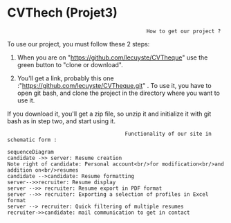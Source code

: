 # CVThech (Projet3)

                                                 How to get our project ? 
                                                        
To use our project, you must follow these 2 steps: 

1) When you are on "https://github.com/lecuyste/CVTheque" use the green button to "clone or download".

2) You'll get a link, probably this one :"https://github.com/lecuyste/CVTheque.git" . 
To use it, you have to open git bash, and clone the project in the directory where you want to use it.

If you download it, you'll get a zip file, so unzip it and initialize it with git bash as in step two, and start using it.


                                          Functionality of our site in schematic form :  
```mermaid
sequenceDiagram
candidate ->> server: Resume creation
Note right of candidate: Personal account<br/>for modification<br/>and addition on<br/>resumes
candidate -->candidate: Resume formatting
server-->>recruiter: Resume display
server -->> recruiter: Resume export in PDF format
server -->> recruiter: Exporting a selection of profiles in Excel format
server --> recruiter: Quick filtering of multiple resumes
recruiter->>candidate: mail communication to get in contact
```





